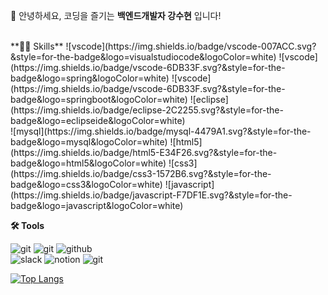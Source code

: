 
🙇 안녕하세요, 코딩을 즐기는 **백엔드개발자 강수현** 입니다!
<br>


<!-- Body -->
<br>
**🧑‍💻 Skills**
<!-- Oracle의 요청으로 Java 로고가 Simple Icons에서 삭제되었기에 대신 OpenJDK의 로고를 사용 -->
![vscode](https://img.shields.io/badge/vscode-007ACC.svg?&style=for-the-badge&logo=visualstudiocode&logoColor=white)
![vscode](https://img.shields.io/badge/vscode-6DB33F.svg?&style=for-the-badge&logo=spring&logoColor=white)
![vscode](https://img.shields.io/badge/vscode-6DB33F.svg?&style=for-the-badge&logo=springboot&logoColor=white)
![eclipse](https://img.shields.io/badge/eclipse-2C2255.svg?&style=for-the-badge&logo=eclipseide&logoColor=white)<br>
![mysql](https://img.shields.io/badge/mysql-4479A1.svg?&style=for-the-badge&logo=mysql&logoColor=white)
![html5](https://img.shields.io/badge/html5-E34F26.svg?&style=for-the-badge&logo=html5&logoColor=white)
![css3](https://img.shields.io/badge/css3-1572B6.svg?&style=for-the-badge&logo=css3&logoColor=white)
![javascript](https://img.shields.io/badge/javascript-F7DF1E.svg?&style=for-the-badge&logo=javascript&logoColor=white)

**🛠️ Tools**

![git](https://img.shields.io/badge/git-F05032.svg?&style=for-the-badge&logo=git&logoColor=white)
![git](https://img.shields.io/badge/sourcetree-0052CC.svg?&style=for-the-badge&logo=sourcetree&logoColor=white)
![github](https://img.shields.io/badge/github-181717.svg?&style=for-the-badge&logo=github&logoColor=white)<br>
![slack](https://img.shields.io/badge/slack-4A154B.svg?&style=for-the-badge&logo=slack&logoColor=white)
![notion](https://img.shields.io/badge/notion-000000.svg?&style=for-the-badge&logo=notion&logoColor=white)
![git](https://img.shields.io/badge/git-F05032.svg?&style=for-the-badge&logo=git&logoColor=white)


[![Top Langs](https://github-readme-stats.vercel.app/api/top-langs/?username=rhrn456)](https://github.com/anuraghazra/github-readme-stats)
